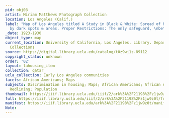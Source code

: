 ```yaml
---
pid: obj03
artist: Miriam Matthews Photograph Collection
location: Los Angeles (Calif.)
label: "Map of Los Angeles titled A Study in Black & White: Spread of Negro race \nshown
  by dark spots & areas. Proper Restrictions: The only safeguard, \nbetween 1923-1930"
_date: 1923-1930
object_type: map
current_location: University of California, Los Angeles. Library. Department of Special
  Collections
source: https://digital.library.ucla.edu/catalog/t0z9wj1z-89112
copyright_status: unknown
order: '02'
layout: lahousing_item
collection: qatar
ucla_collection: Early Los Angeles communities
facets: African Americans; Maps
subjects: Discrimination in housing; Maps; African Americans; African American Neighborhoods;
  Redlining; Population
thumbnail: https://iiif.library.ucla.edu/iiif/2/ark%3A%2F21198%2Fz1jw9z0t/full/250,/0/default.jpg
full: https://iiif.library.ucla.edu/iiif/2/ark%3A%2F21198%2Fz1jw9z0t/full/full/0/default.jpg
manifest: https://iiif.library.ucla.edu/ark%3A%2F21198%2Fz1jw9z0t/manifest
Note: 
---
```


